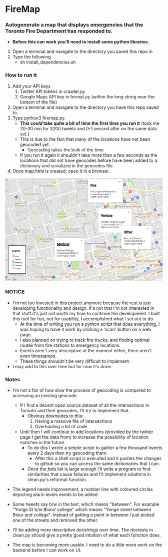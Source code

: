 # FireMap <br />
### Autogenerate a map that displays emergencies that the Toronto Fire Department has responded to.

* **Before this can work you'll need to install some python libraries.**
1. Open a terminal and navigate to the directory you saved this repo in
2. Type the following
	* sh install_dependencies.sh
### How to run it <br />
1. Add your API keys
	1. Twitter API tokens in crawler.py
	2. Google Maps API key in format.py (within the long string near the bottom of the file)
2. Open a terminal and navigate to the directory you have this repo saved to.
3. Type python3 firemap.py.
	* **This *could* take quite a bit of time the first time you run it** (took me 20-30 min for 3200 tweets and 0-1 second after on the same data set.)
	* This is due to the fact that many of the locations have not been geocoded yet.
		* Geocoding takes the bulk of the time
	* If you run it again it shouldn't take more than a few seconds as the locations that did not have geocodes before have been added to a dictionary and serialized in the geocodes file.
4. Once map.html is created, open it in a browser.

![Map](https://github.com/MellowYarker/FireMap/blob/master/screenshots/map.png?raw=true "Map Example")<br />
### NOTICE <br />

* I'm not too invested in this project anymore because the rest is just developing functionality and design. It's not that I'm not interested in that stuff it's just not worth my time to continue the development. I built this tool for fun, not for usability, I accomplished what I set out to do.
	* At the time of writing you run a python script that does everything, I was hoping to have it work by clicking a 'scan' button on a web page.
	* I also planned on trying to track fire trucks, and finding optimal routes from fire stations to emergency locations.
	* Events aren't very descriptive at the moment either, there aren't even timestamps.
	* These things shouldn't be very difficult to implement.
* I may add to this over time but for now it's done. <br />

### Notes <br />
* I'm not a fan of how slow the process of geocoding is compared to accessing an existing geocode.<br />
	* If I find a decent open source dataset of all the intersections in Toronto and their geocodes, I'll try to implement that.
	    * Obvious downsides to this:
	        1. Having a massive file of intersections
	        2. Overhauling a lot of code
	* Until then I will continue to add locations (provided by the twitter page I get the data from) to increase the possibility of location matches in the future.
	    * To do this I wrote a simple script to gather a few thousand tweets every 2 days then try geocoding them.
			* After this a shell script is executed and it pushes the changes to github so you can access the same dictionaries that I can.
	    * Once the *fails* list is large enough I'll write a program to find similarities that cause failures and I'll implement solutions in clean.py's reformat function.<br />

* The legend needs improvement, a number line with coloured circles depicting alarm levels needs to be added
* Some tweets say b/w in the text, which means "between". For example "Yonge St b/w Bloor/ college" which means "Yonge street between Bloor and college". Instead of getting a point in between I just picked one of the streets and removed the other. 

* I'll be adding more descriptive docstrings over time. The doctests in clean.py should give a pretty good intuition of what each function does.

* The map is becoming more usable. I need to do a little more work on the backend before I can work on UI.
